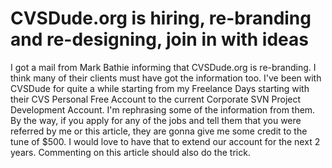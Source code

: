 # CVSDude.org is hiring, re-branding and re-designing, join in with ideas

I got a mail from Mark Bathie informing that CVSDude.org is re-branding. I think many of their clients must have got the information too. I've been with CVSDude for quite a while starting from my Freelance Days starting with their CVS Personal Free Account to the current Corporate SVN Project Development Account. I'm rephrasing some of the information from them. By the way, if you apply for any of the jobs and tell them that you were referred by me or this article, they are gonna give me some credit to the tune of $500. I would love to have that to extend our account for the next 2 years. Commenting on this article should also do the trick.